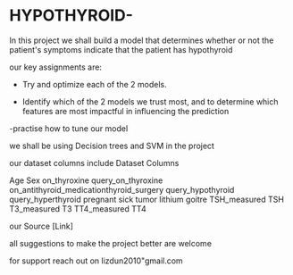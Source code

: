 # HYPOTHYROID-

In this project we shall build a model that determines whether or not the patient's symptoms indicate that the patient has hypothyroid

our key assignments are:

- Try and optimize each of the 2 models.

- Identify which of the 2 models we trust most, and  to determine which features are most impactful in influencing the prediction

-practise how to tune our model

we shall be using Decision trees and SVM in the project

our dataset columns include 
Dataset Columns

Age
Sex
on_thyroxine
query_on_thyroxine
on_antithyroid_medicationthyroid_surgery
query_hypothyroid
query_hyperthyroid
pregnant
sick
tumor
lithium
goitre
TSH_measured
TSH
T3_measured
T3
TT4_measured
TT4

our Source [Link]

all suggestions to make the project better are welcome

for support reach out on lizdun2010"gmail.com




